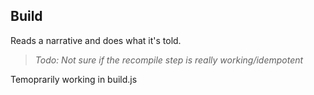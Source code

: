 Build
-----

Reads a narrative and does what it's told.

> *Todo: Not sure if the recompile step is really working/idempotent*

Temoprarily working in build.js